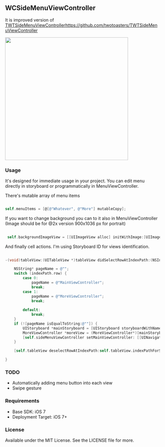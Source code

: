 ## WCSideMenuViewController

It is improved version of [TWTSideMenuViewController](https://github.com/twotoasters/TWTSideMenuViewController "TWTSideMenuViewController")https://github.com/twotoasters/TWTSideMenuViewController 

<img src="https://raw.github.com/kafejo/WCSideMenuViewController/master/TWTSideMenuViewController-Sample/screenshots/screenshot01.png" width="400">

### Usage
It's designed for immediate usage in your project. You can edit menu directly in storyboard or programmatically in MenuViewController.

There's mutable array of menu items 

```objective-c

self.menuItems = [@[@"Whatever", @"More"] mutableCopy];

```

If you want to change background you can to it also in MenuViewController (Image should be for @2x version 900x1036 px for portrait)

```objective-c
	
 self.backgroundImageView = [[UIImageView alloc] initWithImage:[UIImage imageNamed:@"galaxy2.png"]];

```

And finally cell actions. I'm using Storyboard ID for views identification.

```objective-c
	
-(void)tableView:(UITableView *)tableView didSelectRowAtIndexPath:(NSIndexPath *)indexPath{

	NSString* pageName = @"";
	switch (indexPath.row) {
		case 0:
			pageName = @"MainViewController";
			break;
		case 1:
			pageName = @"MoreViewController";
			break;
		
		default:
			break;
	}
	if (![pageName isEqualToString:@""]) {
		UIStoryboard *mainStoryboard = [UIStoryboard storyboardWithName:@"Storyboard" bundle: nil];
		MoreViewController *moreView = (MoreViewController*)[mainStoryboard instantiateViewControllerWithIdentifier: pageName];
		[self.sideMenuViewController setMainViewController: [[UINavigationController alloc] initWithRootViewController:moreView] animated:YES closeMenu:YES];
	}

	[self.tableView deselectRowAtIndexPath:self.tableView.indexPathForSelectedRow animated:YES];

}


```




### TODO

- Automatically adding menu button into each view
- Swipe gesture

### Requirements

- Base SDK: iOS 7
- Deployment Target: iOS 7+

### License

Available under the MIT License. See the LICENSE file for more.
